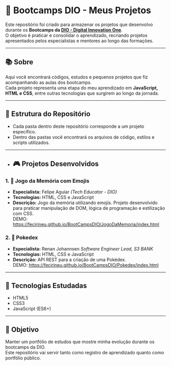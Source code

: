 # 🚀 Bootcamps DIO - Meus Projetos

Este repositório foi criado para armazenar os projetos que desenvolvo durante os **Bootcamps da [DIO - Digital Innovation One](https://www.dio.me/)**.  
O objetivo é praticar e consolidar o aprendizado, recriando projetos apresentados pelos especialistas e mentores ao longo das formações.

---

## 📚 Sobre
Aqui você encontrará códigos, estudos e pequenos projetos que fiz acompanhando as aulas dos bootcamps.  
Cada projeto representa uma etapa do meu aprendizado em **JavaScript, HTML e CSS**, entre outras tecnologias que surgirem ao longo da jornada.

---

## 📂 Estrutura do Repositório
- Cada pasta dentro deste repositório corresponde a um projeto específico.
- Dentro das pastas você encontrará os arquivos de código, estilos e scripts utilizados.
---

- ## 🎮 Projetos Desenvolvidos
### 1. 🧩 Jogo da Memória com Emojis  
- **Especialista:** Felipe Aguiar *(Tech Educator - DIO)*  
- **Tecnologias:** HTML, CSS e JavaScript  
- **Descrição:** Jogo da memória utilizando emojis. Projeto desenvolvido para praticar manipulação de DOM, lógica de programação e estilização com CSS.  
DEMO: https://fecirineu.github.io/BootCampsDIO/JogoDaMemoria/index.html

### 2. 🧩 Pokedex 
- **Especialista:** Renan Johannsen  *Software Engineer Lead, S3 BANK*  
- **Tecnologias:** HTML, CSS e JavaScript  
- **Descrição:** API REST para a criação de uma Pokédex.  
DEMO: https://fecirineu.github.io/BootCampsDIO/Pokedex/index.html
---

## 🚀 Tecnologias Estudadas
- HTML5  
- CSS3  
- JavaScript (ES6+)  
---

## 📌 Objetivo
Manter um portfólio de estudos que mostre minha evolução durante os bootcamps da DIO.  
Este repositório vai servir tanto como registro de aprendizado quanto como portfólio público.


